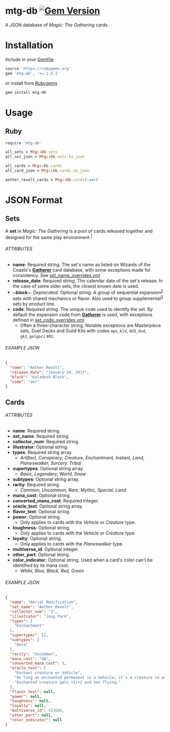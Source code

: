 mtg-db [![Gem Version](https://badge.fury.io/rb/mtg-db.svg)](
  https://rubygems.org/gems/mtg-db)
======
A JSON database of _Magic: The Gathering_ cards.

# Installation
Include in your [Gemfile]
```ruby
source 'https://rubygems.org'
gem 'mtg-db', '>= 1.4.1'
```
or install from [Rubygems]
```bash
gem install mtg-db
```

[Gemfile]: https://bundler.io/gemfile.html
[Rubygems]: https://rubygems.org/

# Usage
## Ruby
```ruby
require 'mtg-db'

all_sets = Mtg::Db.sets
all_set_json = Mtg::Db.sets.to_json

all_cards = Mtg::Db.cards
all_card_json = Mtg::Db.cards.to_json

aether_revolt_cards = Mtg::Db.cards(:aer)
```

# JSON Format

## Sets
A **set** in _Magic: The Gathering_ is a pool of cards released together and designed for the same play environment.<sup>[1]</sup>

[1]: https://mtg.gamepedia.com/Set

###### ATTRIBUTES
- **name**: Required string. The set's name as listed on Wizards of the Coasts's **[Gatherer]** card database, with some exceptions made for consistency. See [set_name_overrides.yml](script/data/set_name_overrides.yml)
- **release_date**: Required string. The calendar date of the set's release. In the case of some older sets, the closest known date is used.
-  ~**block**~: _Deprecated._ Optional string. A group of sequential expansion<sup>[2]</sup> sets with shared mechanics or flavor. Also used to group supplemental<sup>[3]</sup> sets by product line.
- **code**: Required string. The unique code used to identify the set. By default the expansion code from **[Gatherer]** is used, with exceptions defined in [set_code_overrides.yml](script/data/set_code_overrides.yml)
  - Often a three-character string. Notable exceptions are Masterpiece sets, Duel Decks and Guild Kits with codes `mps_kld`, `dd3_dvd`, `gk1_golgari` etc.

[Gatherer]: http://gatherer.wizards.com/Pages/Default.aspx
[URZA.co]: https://urza.co/m
[2]: https://mtg.gamepedia.com/Set#Expansions
[3]: https://mtg.gamepedia.com/Set#Supplemental_sets

###### EXAMPLE JSON
```json
{
  "name": "Aether Revolt",
  "release_date": "January 20, 2017",
  "block": "Kaladesh Block",
  "code": "aer"
}
```

## Cards

###### ATTRIBUTES
- **name**: Required string.
- **set_name**: Required string.
- **collector_num**: Required string.
- **illustrator**: Optional string.
- **types**: Required string array.
  - _Artifact, Conspiracy, Creature, Enchantment, Instant, Land, Planeswalker, Sorcery, Tribal_
- **supertypes**: Optional string array.
  -  _Basic, Legendary, World, Snow_
- **subtypes**: Optional string array.
- **rarity**: Required string.
  - _Common, Uncommon, Rare, Mythic, Special, Land_
- **mana_cost**: Optional string.
- **converted_mana_cost**: Required integer.
- **oracle_text**: Optional string array.
- **flavor_text**: Optional string.
- **power**: Optional string.
  - Only applies to cards with the _Vehicle_ or _Creature_ type.
- **toughness**: Optional string.
  - Only applies to cards with the _Vehicle_ or _Creature_ type.
- **loyalty**: Optional string.
  - Only applies to cards with the _Planeswalker_ type.
- **multiverse_id**: Optional integer.
- **other_part**: Optional string.
- **color_indicator**: Optional string. Used when a card's color can't be identified by its mana cost.
  - _White, Blue, Black, Red, Green_

###### EXAMPLE JSON
```json
{
  "name": "Aerial Modification",
  "set_name": "Aether Revolt",
  "collector_num": "1",
  "illustrator": "Jung Park",
  "types": [
    "Enchantment"
  ],
  "supertypes": [],
  "subtypes": [
    "Aura"
  ],
  "rarity": "Uncommon",
  "mana_cost": "4W",
  "converted_mana_cost": 5,
  "oracle_text": [
    "Enchant creature or Vehicle",
    "As long as enchanted permanent is a Vehicle, it's a creature in addition to its other types.",
    "Enchanted creature gets +2/+2 and has flying."
  ],
  "flavor_text": null,
  "power": null,
  "toughness": null,
  "loyalty": null,
  "multiverse_id": 423668,
  "other_part": null,
  "color_indicator": null
}
```
